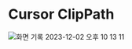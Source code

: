 # Cursor ClipPath

![화면 기록 2023-12-02 오후 10 13 11](https://github.com/leye195/JS-practice/assets/30601503/07b42c2e-0fb9-47d3-8c84-4bed29ccdfa1)
